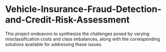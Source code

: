 # Vehicle-Insurance-Fraud-Detection-and-Credit-Risk-Assessment

This project endeavors to synthesize the challenges posed by varying misclassification costs and class imbalances, along with the corresponding solutions available for addressing these issues.
